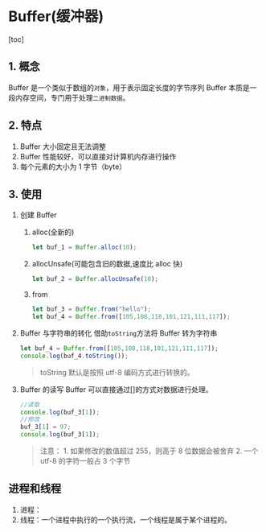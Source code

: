 # Buffer(缓冲器)

[toc]

## 1. 概念

Buffer 是一个类似于数组的`对象`，用于表示固定长度的字节序列
Buffer 本质是一段内存空间，专门用于处理`二进制数据`。

## 2. 特点

1. Buffer 大小固定且无法调整
2. Buffer 性能较好，可以直接对计算机内存进行操作
3. 每个元素的大小为 1 字节（byte）

## 3. 使用

1. 创建 Buffer
    1. alloc(全新的)

        ```js
        let buf_1 = Buffer.alloc(10);
        ```

    2. allocUnsafe(可能包含旧的数据,速度比 alloc 快)

        ```js
        let buf_2 = Buffer.allocUnsafe(10);
        ```

    3. from

        ```js
        let buf_3 = Buffer.from("hello");
        let buf_4 = Buffer.from([105,108,118,101,121,111,117]);
        ```

2. Buffer 与字符串的转化
    借助`toString`方法将 Buffer 转为字符串

    ```js
    let buf_4 = Buffer.from([105,108,118,101,121,111,117]);
    console.log(buf_4.toString());
    ```

    >toString 默认是按照 utf-8 编码方式进行转换的。
3. Buffer 的读写
    Buffer 可以直接通过[]的方式对数据进行处理。

    ```js
    //读取
    console.log(buf_3[1]);
    //修改
    buf_3[1] = 97;
    console.log(buf_3[1]);
    ```

    >注意：
        1. 如果修改的数值超过 255，则高于 8 位数据会被舍弃
        2. 一个 utf-8 的字符一般占 3 个字节

## 进程和线程

1. 进程：
2. 线程：一个进程中执行的一个执行流，一个线程是属于某个进程的。
